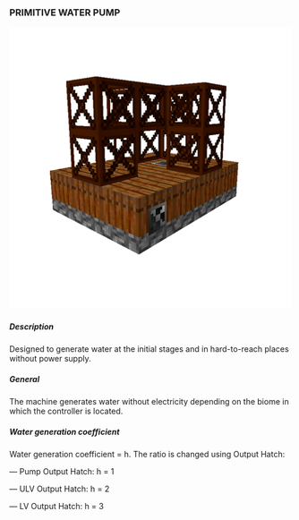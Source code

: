 ### PRIMITIVE WATER PUMP

![LOGO](media/gregtech/primwaterpump.png)

##### Description

Designed to generate water at the initial stages and in hard-to-reach places without power supply.

##### General

The machine generates water without electricity depending on the biome in which the controller is located.

##### Water generation coefficient

Water generation coefficient = h. The ratio is changed using Output Hatch:

— Pump Output Hatch: h = 1

— ULV Output Hatch: h = 2

— LV Output Hatch: h = 3

